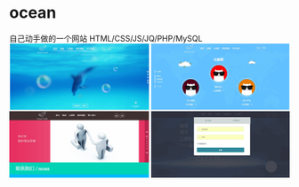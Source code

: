 # ocean
自己动手做的一个网站
HTML/CSS/JS/JQ/PHP/MySQL
![image](https://github.com/imbearhang/ocean/blob/master/pic.png)
